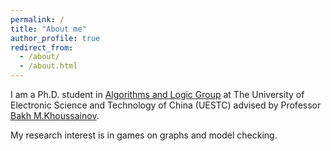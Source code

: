 ```yaml
---
permalink: /
title: "About me"
author_profile: true
redirect_from: 
  - /about/
  - /about.html
---
```

I am a Ph.D. student in [Algorithms and Logic Group](https://tcsuestc.com) at The University of Electronic Science and Technology of China (UESTC) advised by Professor [Bakh M.Khoussainov](https://bakh-tcs.github.io).

My research interest is in games on graphs and model checking.
